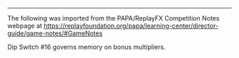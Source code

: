 ***
The following was imported from the PAPA/ReplayFX Competition Notes webpage at https://replayfoundation.org/papa/learning-center/director-guide/game-notes/#GameNotes

Dip Switch #16 governs memory on bonus multipliers.